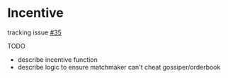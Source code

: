 # Incentive

tracking issue [#35](https://github.com/heliaxdev/rd-pm/issues/35)

TODO
- describe incentive function
- describe logic to ensure matchmaker can't cheat gossiper/orderbook
